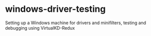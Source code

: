 # windows-driver-testing
Setting up a Windows machine for drivers and minifilters, testing and debugging using VirtualKD-Redux
